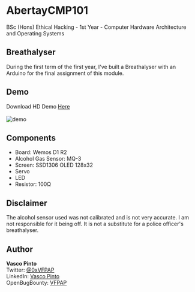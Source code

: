 # AbertayCMP101
BSc (Hons) Ethical Hacking - 1st Year - Computer Hardware Architecture and Operating Systems

## Breathalyser
During the first term of the first year, I've built a Breathalyser with an Arduino for the final assignment of this module.

## Demo
Download HD Demo [Here](https://github.com/VFPAP/AbertayCMP101/raw/master/Breathalyser.mp4)<br><br>
![demo](Breathalyser.gif)

## Components
* Board: Wemos D1 R2
* Alcohol Gas Sensor: MQ-3
* Screen: SSD1306 OLED 128x32
* Servo
* LED
* Resistor: 100Ω

## Disclaimer
The alcohol sensor used was not calibrated and is not very accurate. I am not responsible for it being off. It is not a substitute for a police officer's breathalyser.

## Author
**Vasco Pinto**
<br>Twitter: [@0xVFPAP](https://twitter.com/0xVFPAP)
<br>LinkedIn: [Vasco Pinto](https://linkedin.com/in/vascopinto97)
<br>OpenBugBounty: [VFPAP](https://www.openbugbounty.org/researchers/VFPAP)
